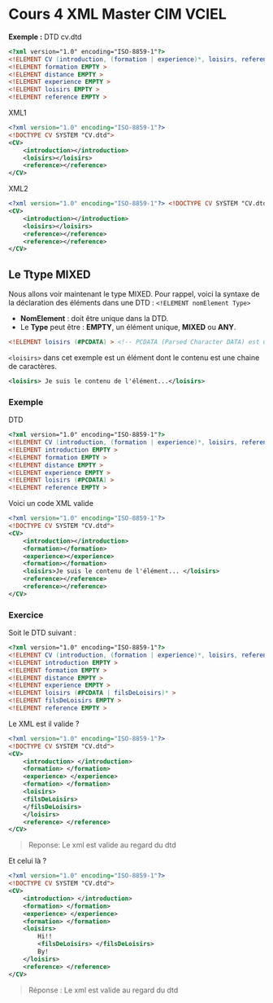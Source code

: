 # Cours 4 XML Master CIM VCIEL
**Exemple :**
DTD cv.dtd
```dtd
<?xml version="1.0" encoding="ISO-8859-1"?>
<!ELEMENT CV (introduction, (formation | experience)*, loisirs, reference+)> <!ELEMENT introduction EMPTY >
<!ELEMENT formation EMPTY >
<!ELEMENT distance EMPTY >
<!ELEMENT experience EMPTY >
<!ELEMENT loisirs EMPTY >
<!ELEMENT reference EMPTY >
```

XML1
```xml
<?xml version="1.0" encoding="ISO-8859-1"?>
<!DOCTYPE CV SYSTEM "CV.dtd"> 
<CV>
    <introduction></introduction>
    <loisirs></loisirs>
    <reference></reference> 
</CV>
```
XML2

```xml
<?xml version="1.0" encoding="ISO-8859-1"?> <!DOCTYPE CV SYSTEM "CV.dtd">
<CV>
    <introduction></introduction>
    <loisirs></loisirs>
    <reference></reference>
    <reference></reference> 
</CV>
```
## Le Ttype MIXED
Nous allons voir maintenant le type MIXED. Pour rappel, voici la syntaxe de la déclaration des éléments dans une DTD :
`<!ELEMENT nomElement Type> `

* **NomElement** : doit être unique dans la DTD. 
* Le **Type** peut être : **EMPTY**, un élément unique, **MIXED** ou **ANY**.

```dtd
<!ELEMENT loisirs (#PCDATA) > <!-- PCDATA (Parsed Character DATA) est une chaine de caractères -->
```
`<loisirs>` dans cet exemple est un élément dont le contenu est une chaine de caractères.
```xml
<loisirs> Je suis le contenu de l'élément...</loisirs>
```

### Exemple

DTD
```dtd
<?xml version="1.0" encoding="ISO-8859-1"?>
<!ELEMENT CV (introduction, (formation | experience)*, loisirs, reference+)> 
<!ELEMENT introduction EMPTY >
<!ELEMENT formation EMPTY >
<!ELEMENT distance EMPTY >
<!ELEMENT experience EMPTY >
<!ELEMENT loisirs (#PCDATA) >
<!ELEMENT reference EMPTY >

```

Voici un code XML valide
```xml
<?xml version="1.0" encoding="ISO-8859-1"?>
<!DOCTYPE CV SYSTEM "CV.dtd"> 
<CV>
    <introduction></introduction>
    <formation></formation>
    <experience></experience>
    <formation></formation>
    <loisirs>Je suis le contenu de l'élément... </loisirs>
    <reference></reference>
    <reference></reference>
</CV>
```

### Exercice

Soit le DTD suivant :
```dtd
<?xml version="1.0" encoding="ISO-8859-1"?>
<!ELEMENT CV (introduction, (formation | experience)*, loisirs, reference+)> 
<!ELEMENT introduction EMPTY >
<!ELEMENT formation EMPTY >
<!ELEMENT distance EMPTY >
<!ELEMENT experience EMPTY >
<!ELEMENT loisirs (#PCDATA | filsDeLoisirs)* >
<!ELEMENT filsDeLoisirs EMPTY >
<!ELEMENT reference EMPTY >
```

Le XML est il valide ?
```xml
<?xml version="1.0" encoding="ISO-8859-1"?>
<!DOCTYPE CV SYSTEM "CV.dtd"> 
<CV>
    <introduction> </introduction>
    <formation> </formation>
    <experience> </experience>
    <formation> </formation>
    <loisirs> 
    <filsDeLoisirs>
    </filsDeLoisirs>
    </loisirs>
    <reference> </reference>
</CV>
```
>Reponse:
>Le xml est valide au regard du dtd
>


Et celui là ?

```xml
<?xml version="1.0" encoding="ISO-8859-1"?>
<!DOCTYPE CV SYSTEM "CV.dtd"> 
<CV>
    <introduction> </introduction>
    <formation> </formation>
    <experience> </experience>
    <formation> </formation>
    <loisirs>
        Hi!! 
        <filsDeLoisirs> </filsDeLoisirs>
        By!
    </loisirs>
    <reference> </reference>
</CV>
```
>Réponse :
>Le xml est valide au regard du dtd 
>